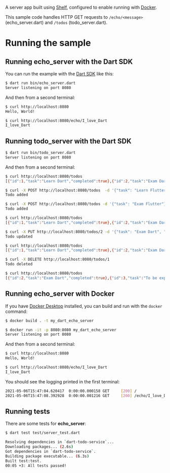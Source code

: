 A server app built using [Shelf](https://pub.dev/packages/shelf),
configured to enable running with [Docker](https://www.docker.com/).

This sample code handles HTTP GET requests to `/echo/<message>` (echo_server.dart) and `/todos` (todo_server.dart).

# Running the sample

## Running **echo_server** with the Dart SDK

You can run the example with the [Dart SDK](https://dart.dev/get-dart)
like this:

```bash
$ dart run bin/echo_server.dart
Server listening on port 8080
```

And then from a second terminal:

```bash
$ curl http://localhost:8080
Hello, World!

$ curl http://localhost:8080/echo/I_love_Dart
I_love_Dart
```

## Running **todo_server** with the Dart SDK

```bash
$ dart run bin/todo_server.dart
Server listening on port 8080
```

And then from a second terminal:

```bash
$ curl http://localhost:8080/todos
[{"id":1,"task":"Learn Dart","completed":true},{"id":2,"task":"Exam Dart","completed":false},{"id":3,"task":"To be expert in Dart","completed":false}]

$ curl -X POST http://localhost:8080/todos  -d '{"task": "Learn Flutter"}' -H "Content-Type: application/json"
Todo added

$ curl -X POST http://localhost:8080/todos -d '{"task": "Exam Flutter"}' -H "Content-Type: application/json"
Todo added

$ curl http://localhost:8080/todos
[{"id":1,"task":"Learn Dart","completed":true},{"id":2,"task":"Exam Dart","completed":false},{"id":3,"task":"To be expert in Dart","completed":false},{"id":4,"task":"Learn Flutter","completed":false},{"id":5,"task":"Exam Flutter","completed":false}]

$ curl -X PUT http://localhost:8080/todos/2 -d '{"task": "Exam Dart", "completed": true}' -H "Content-Type: application/json"
Todo updated

$ curl http://localhost:8080/todos
[{"id":1,"task":"Learn Dart","completed":true},{"id":2,"task":"Exam Dart","completed":true},{"id":3,"task":"To be expert in Dart","completed":false},{"id":4,"task":"Learn Flutter","completed":false},{"id":5,"task":"Exam Flutter","completed":false}]

$ curl -X DELETE http://localhost:8080/todos/1
Todo deleted

$ curl http://localhost:8080/todos
[{"id":2,"task":"Exam Dart","completed":true},{"id":3,"task":"To be expert in Dart","completed":false},{"id":4,"task":"Learn Flutter","completed":false},{"id":5,"task":"Exam Flutter","completed":false}]
```

## Running **echo_server** with Docker

If you have [Docker Desktop](https://www.docker.com/get-started) installed, you
can build and run with the `docker` command:

```bash
$ docker build . -t my_dart_echo_server

$ docker run -it -p 8080:8080 my_dart_echo_server
Server listening on port 8080
```

And then from a second terminal:

```bash
$ curl http://localhost:8080
Hello, World!

$ curl http://localhost:8080/echo/I_love_Dart
I_love_Dart
```

You should see the logging printed in the first terminal:

```bash
2021-05-06T15:47:04.620417  0:00:00.000158 GET     [200] /
2021-05-06T15:47:08.392928  0:00:00.001216 GET     [200] /echo/I_love_Dart
```

## Running tests

There are some tests for **echo_server**:

```bash
$ dart test test/server_test.dart

Resolving dependencies in `dart-todo-service`... 
Downloading packages... (2.6s)
Got dependencies in `dart-todo-service`.
Building package executable... (6.3s)
Built test:test.
00:05 +3: All tests passed!
```
